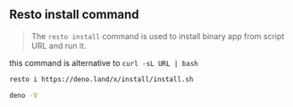 ## Resto install command

> The `resto install` command is used to install binary app from script URL and run it.

this command is alternative to `curl -sL URL | bash`

```bash
resto i https://deno.land/x/install/install.sh

deno -V
```
